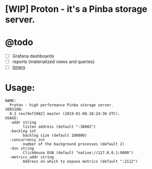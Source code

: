 # [WIP] Proton - it's a Pinba storage server.

# @todo
- [ ] Grafana dashboards
- [ ] reports (materialized views and queries)
- [ ] [timers](https://github.com/tony2001/pinba_engine/wiki/PHP-extension#pinba_timer_start)

# Usage:

```
NAME:
  Proton - high performance Pinba storage server.
VERSION:
  0.1 rev[9ef1982] master (2019-01-08.18:24:30 UTC).
USAGE:
  -addr string
        listen address (default ":30002")
  -backlog int
        backlog size (default 100000)
  -concurrency int
        number of the background processes (default 2)
  -dsn string
        ClickHouse DSN (default "native://127.0.0.1:9000")
  -metrics_addr string
        Address on which to expose metrics (default ":2112")
```